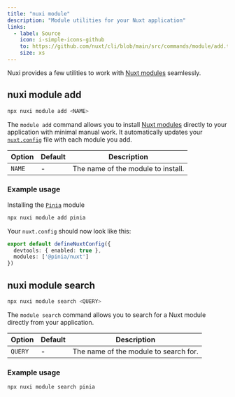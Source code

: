 ```yaml
---
title: "nuxi module"
description: "Module utilities for your Nuxt application"
links:
  - label: Source
    icon: i-simple-icons-github
    to: https://github.com/nuxt/cli/blob/main/src/commands/module/add.ts
    size: xs
---
```


Nuxi provides a few utilities to work with [Nuxt modules](/modules) seamlessly.

## nuxi module add

```bash [Terminal]
npx nuxi module add <NAME>
```
The `module add` command allows you to install [Nuxt modules](/modules) directly to your application with minimal manual work. It automatically updates your [`nuxt.config`](/docs/guide/directory-structure/nuxt-config) file with each module you add.

Option        | Default          | Description
-------------------------|-----------------|------------------
`NAME` | - | The name of the module to install.

### Example usage

Installing the [`Pinia`](/modules/pinia) module
```bash [Terminal]
npx nuxi module add pinia 
```

Your `nuxt.config` should now look like this:

```ts [nuxt.config.ts]
export default defineNuxtConfig({
  devtools: { enabled: true },
  modules: ['@pinia/nuxt']
})
```

## nuxi module search

```bash [Terminal]
npx nuxi module search <QUERY>
```
The `module search` command allows you to search for a Nuxt module directly from your application.

Option        | Default          | Description
-------------------------|-----------------|------------------
`QUERY` | - | The name of the module to search for.

### Example usage

```base [Terminal]
npx nuxi module search pinia
```
